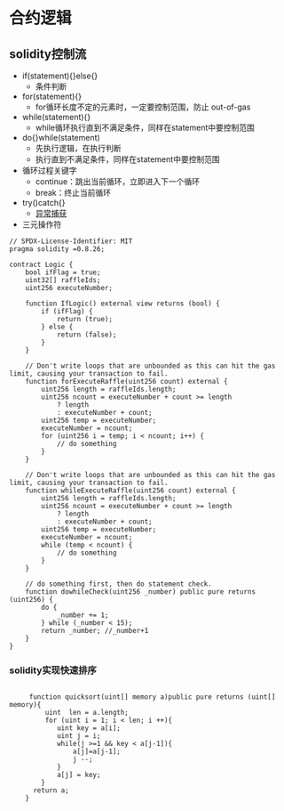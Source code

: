 # 合约逻辑
## solidity控制流
- if(statement){}else{}
  - 条件判断
- for(statement){}
  - for循环长度不定的元素时，一定要控制范围，防止 out-of-gas
- while(statement){}
  - while循环执行直到不满足条件，同样在statement中要控制范围
- do{}while(statement)
  - 先执行逻辑，在执行判断
  - 执行直到不满足条件，同样在statement中要控制范围
- 循环过程关键字
  - continue：跳出当前循环，立即进入下一个循环
  - break：终止当前循环
- try()catch{}
   - [异常捕获](./errors-check.md)
- 三元操作符
```solidity
// SPDX-License-Identifier: MIT
pragma solidity =0.8.26;

contract Logic {
    bool ifFlag = true;
    uint32[] raffleIds;
    uint256 executeNumber;

    function IfLogic() external view returns (bool) {
        if (ifFlag) {
            return (true);
        } else {
            return (false);
        }
    }

    // Don't write loops that are unbounded as this can hit the gas limit, causing your transaction to fail.
    function forExecuteRaffle(uint256 count) external {
        uint256 length = raffleIds.length;
        uint256 ncount = executeNumber + count >= length
            ? length
            : executeNumber + count;
        uint256 temp = executeNumber;
        executeNumber = ncount;
        for (uint256 i = temp; i < ncount; i++) {
            // do something
        }
    }

    // Don't write loops that are unbounded as this can hit the gas limit, causing your transaction to fail.
    function whileExecuteRaffle(uint256 count) external {
        uint256 length = raffleIds.length;
        uint256 ncount = executeNumber + count >= length
            ? length
            : executeNumber + count;
        uint256 temp = executeNumber;
        executeNumber = ncount;
        while (temp < ncount) {
            // do something
        }
    }

    // do something first, then do statement check.
    function dowhileCheck(uint256 _number) public pure returns (uint256) {
        do {
            _number += 1;
        } while (_number < 15);
        return _number; //_number+1
    }
}
```

### solidity实现快速排序
```solidity

     function quicksort(uint[] memory a)public pure returns (uint[] memory){
         uint  len = a.length;
         for (uint i = 1; i < len; i ++){
            uint key = a[i];
            uint j = i;
            while(j >=1 && key < a[j-1]){
                a[j]=a[j-1];
                j --;
            }
            a[j] = key;
        }
      return a;
    }
```

